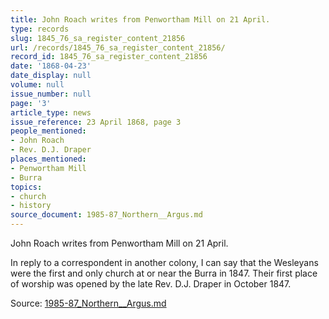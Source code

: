 ```yaml
---
title: John Roach writes from Penwortham Mill on 21 April.
type: records
slug: 1845_76_sa_register_content_21856
url: /records/1845_76_sa_register_content_21856/
record_id: 1845_76_sa_register_content_21856
date: '1868-04-23'
date_display: null
volume: null
issue_number: null
page: '3'
article_type: news
issue_reference: 23 April 1868, page 3
people_mentioned:
- John Roach
- Rev. D.J. Draper
places_mentioned:
- Penwortham Mill
- Burra
topics:
- church
- history
source_document: 1985-87_Northern__Argus.md
---
```


John Roach writes from Penwortham Mill on 21 April.

In reply to a correspondent in another colony, I can say that the Wesleyans were the first and only church at or near the Burra in 1847.  Their first place of worship was opened by the late Rev. D.J. Draper in October 1847.

Source: [1985-87_Northern__Argus.md](/downloads/markdown/1985-87_Northern__Argus.md)
